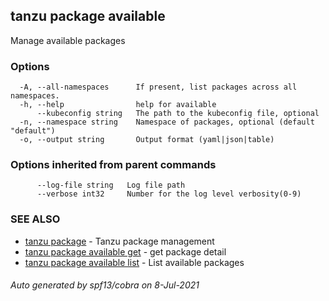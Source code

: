 ## tanzu package available

Manage available packages

### Options

```
  -A, --all-namespaces      If present, list packages across all namespaces.
  -h, --help                help for available
      --kubeconfig string   The path to the kubeconfig file, optional
  -n, --namespace string    Namespace of packages, optional (default "default")
  -o, --output string       Output format (yaml|json|table)
```

### Options inherited from parent commands

```
      --log-file string   Log file path
      --verbose int32     Number for the log level verbosity(0-9)
```

### SEE ALSO

* [tanzu package](tanzu_package.md)	 - Tanzu package management
* [tanzu package available get](tanzu_package_available_get.md)	 - get package detail
* [tanzu package available list](tanzu_package_available_list.md)	 - List available packages

###### Auto generated by spf13/cobra on 8-Jul-2021
